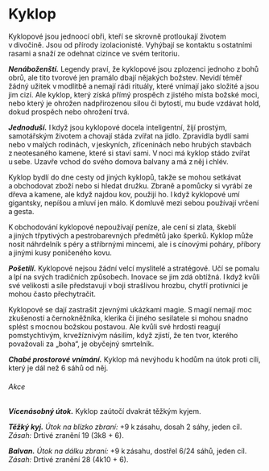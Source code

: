 # Kyklop
  
Kyklopové jsou jednoocí obři, kteří se skrovně protloukají životem v divočině. Jsou od přírody izolacionisté. Vyhýbají se kontaktu s ostatními rasami a snaží ze odehnat cizince ve svém teritoriu.
  
***Nenáboženští.*** Legendy praví, že kyklopové jsou zplozenci jednoho z bohů obrů, ale tito tvorové jen pramálo dbají nějakých božstev. Nevidí téměř žádný užitek v modlitbě a nemají rádi rituály, které vnímají jako složité a jsou jim cizí. Ale kyklop, který získá přímý prospěch z jistého místa božské moci, nebo který je ohrožen nadpřirozenou silou či bytostí, mu bude vzdávat hold, dokud prospěch nebo ohrožení trvá.
  
***Jednoduší.*** I když jsou kyklopové docela inteligentní, žijí prostým, samotářským životem a chovají stáda zvířat na jídlo. Zpravidla bydlí sami nebo v malých rodinách, v jeskyních, zříceninách nebo hrubých stavbách z neotesaného kamene, které si staví sami. V noci má kyklop stádo zvířat u sebe. Uzavře vchod do svého domova balvany a má z něj i chlév.
  
Kyklop bydlí do dne cesty od jiných kyklopů, takže se mohou setkávat a obchodovat zboží nebo si hledat družku. Zbraně a pomůcky si vyrábí ze dřeva a kamene, ale když najdou kov, použijí ho. I když kyklopové umí gigantsky, nepíšou a mluví jen málo. K domluvě mezi sebou používají vrčení a gesta.
  
K obchodování kyklopové nepoužívají peníze, ale cení si zlata, škeblí a jiných třpytivých a pestrobarevných předmětů jako šperků. Kyklop může nosit náhrdelník s péry a stříbrnými mincemi, ale i s cínovými poháry, příbory a jinými kusy poničeného kovu.
  
***Pošetilí.*** Kyklopové nejsou žádní velcí myslitelé a stratégové. Učí se pomalu a lpí na svých tradičních způsobech. Inovace se jim zdá obtížná. I když kvůli své velikosti a síle představují v boji strašlivou hrozbu, chytří protivníci je mohou často přechytračit.
  
Kyklopové se dají zastrašit zjevnými ukázkami magie. S magií nemají moc zkušeností a černokněžníka, klerika či jiného sesilatele si mohou snadno splést s mocnou božskou postavou. Ale kvůli své hrdosti reagují pomstychtivým, krvežíznivým násilím, když zjistí, že ten tvor, kterého považovali za „boha“, je obyčejný smrtelník.
  
<Monster 
    title="Kyklop"
    subtitle="Obrovský obr, chaoticky neutrální"
    armor-class="14 (přirozená zbroj)"
    hit-points="138 (12k12 + 60)"
    speed="6 sáhů"
    str="22 (+6)"
    dex="11 (+0)"
    con="20 (+5)"
    int="8 (-1)"
    wis="6 (-2)"
    cha="10 (+0)"
    saving-throws=""
    skills=""
    damage-vulnerabilities=""
    damage-resistances=""
    damage-immunities=""
    condition-immunities=""
    senses="pasivní Vnímání 8"
    languages="gigantština"
    challenge="6 (2 300 ZK)"
    >

***Chabé prostorové vnímání.*** Kyklop má nevýhodu k hodům na útok proti cíli, který je dál než 6 sáhů od něj.
  
###### Akce
  
***Vícenásobný útok.*** Kyklop zaútočí dvakrát těžkým kyjem.
  
***Těžký kyj.*** *Útok na blízko zbraní:* +9 k zásahu, dosah 2 sáhy, jeden cíl. *Zásah:* Drtivé zranění 19 (3k8 + 6).
  
***Balvan.*** *Útok na dálku zbraní:* +9 k zásahu, dostřel 6/24 sáhů, jeden cíl. *Zásah:* Drtivé zranění 28 (4k10 + 6).

</Monster>  

